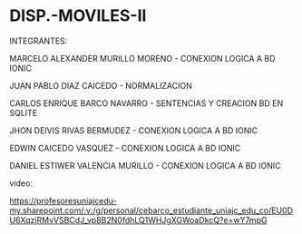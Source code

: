 # DISP.-MOVILES-II
INTEGRANTES:  

MARCELO ALEXANDER MURILLO MORENO - CONEXION LOGICA A BD IONIC  

JUAN PABLO DIAZ CAICEDO - NORMALIZACION   

CARLOS ENRIQUE BARCO NAVARRO - SENTENCIAS Y CREACION BD EN SQLITE  

JHON DEIVIS RIVAS BERMUDEZ - CONEXION LOGICA A BD IONIC  

EDWIN CAICEDO VASQUEZ - CONEXION LOGICA A BD IONIC  

DANIEL ESTIWER VALENCIA MURILLO - CONEXION LOGICA A BD IONIC

video:  

https://profesoresuniajcedu-my.sharepoint.com/:v:/g/personal/cebarco_estudiante_uniajc_edu_co/EU0DU6XqzjRMvVSBCdJ_vp8B2N0fdhLQ1WHJgXGWoaDkcQ?e=wY7mpG  
